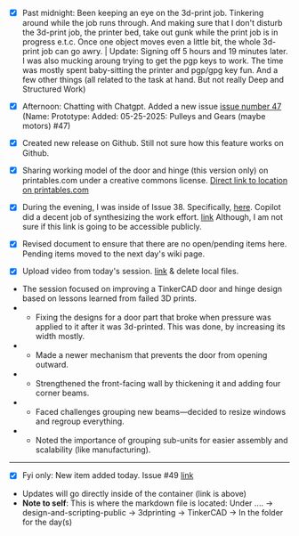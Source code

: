 - [x] Past midnight: Been keeping an eye on the 3d-print job. Tinkering around while the job runs through. And making sure that I don't disturb the 3d-print job, the printer bed, take out gunk while the print job is in progress e.t.c. Once one object moves even a little bit, the whole 3d-print job can go awry. | Update: Signing off 5 hours and 19 minutes later. I was also mucking aroung trying to get the pgp keys to work. The time was mostly spent baby-sitting the printer and pgp/gpg key fun. And a few other things (all related to the task at hand. But not really Deep and Structured Work)
- [x] Afternoon: Chatting with Chatgpt. Added a new issue [issue number 47](https://github.com/Shangrila-VHP/shangrila-vhp/issues/47) (Name: Prototype: Added: 05-25-2025: Pulleys and Gears (maybe motors) #47)
- [x] Created new release on Github. Still not sure how this feature works on Github.
- [x] Sharing working model of the door and hinge (this version only) on printables.com under a creative commons license. [Direct link to location on printables.com](https://www.printables.com/model/1311271-door-and-hinge)

- [x] During the evening, I was inside of Issue 38. Specifically, [here](https://github.com/Shangrila-VHP/shangrila-vhp/issues/38#issuecomment-2917914358). Copilot did a decent job of synthesizing the work effort. [link](https://github.com/copilot/c/070d2c83-7fb9-4a53-a83a-b1c33af047a5) Although, I am not sure if this link is going to be accessible publicly. 
- [x] Revised document to ensure that there are no open/pending items here. Pending items moved to the next day's wiki page.
- [x] Upload video from today's session. [link](https://youtu.be/10ji_eadlEc) & delete local files.

- The session focused on improving a TinkerCAD door and hinge design based on lessons learned from failed 3D prints.
- - Fixing the designs for a door part that broke when pressure was applied to it after it was 3d-printed. This was done, by increasing its width mostly.
- - Made a newer mechanism that prevents the door from opening outward.
- - Strengthened the front-facing wall by thickening it and adding four corner beams.
- - Faced challenges grouping new beams—decided to resize windows and regroup everything.
- - Noted the importance of grouping sub-units for easier assembly and scalability (like manufacturing).

---
- [x] Fyi only: New item added today. Issue #49 [link](https://github.com/Shangrila-VHP/shangrila-vhp/issues/49)
-  Updates will go directly inside of the container (link is above)
- **Note to self**: This is where the markdown file is located: Under ....  -> design-and-scripting-public -> 3dprinting -> TinkerCAD -> In the folder for the day(s)
